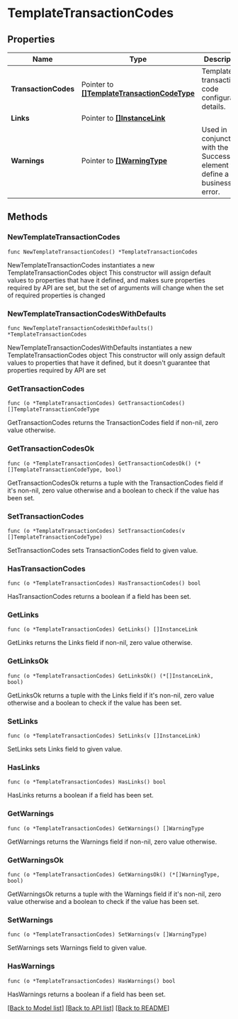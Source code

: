 # TemplateTransactionCodes

## Properties

Name | Type | Description | Notes
------------ | ------------- | ------------- | -------------
**TransactionCodes** | Pointer to [**[]TemplateTransactionCodeType**](TemplateTransactionCodeType.md) | Template transaction code configuration details. | [optional] 
**Links** | Pointer to [**[]InstanceLink**](InstanceLink.md) |  | [optional] 
**Warnings** | Pointer to [**[]WarningType**](WarningType.md) | Used in conjunction with the Success element to define a business error. | [optional] 

## Methods

### NewTemplateTransactionCodes

`func NewTemplateTransactionCodes() *TemplateTransactionCodes`

NewTemplateTransactionCodes instantiates a new TemplateTransactionCodes object
This constructor will assign default values to properties that have it defined,
and makes sure properties required by API are set, but the set of arguments
will change when the set of required properties is changed

### NewTemplateTransactionCodesWithDefaults

`func NewTemplateTransactionCodesWithDefaults() *TemplateTransactionCodes`

NewTemplateTransactionCodesWithDefaults instantiates a new TemplateTransactionCodes object
This constructor will only assign default values to properties that have it defined,
but it doesn't guarantee that properties required by API are set

### GetTransactionCodes

`func (o *TemplateTransactionCodes) GetTransactionCodes() []TemplateTransactionCodeType`

GetTransactionCodes returns the TransactionCodes field if non-nil, zero value otherwise.

### GetTransactionCodesOk

`func (o *TemplateTransactionCodes) GetTransactionCodesOk() (*[]TemplateTransactionCodeType, bool)`

GetTransactionCodesOk returns a tuple with the TransactionCodes field if it's non-nil, zero value otherwise
and a boolean to check if the value has been set.

### SetTransactionCodes

`func (o *TemplateTransactionCodes) SetTransactionCodes(v []TemplateTransactionCodeType)`

SetTransactionCodes sets TransactionCodes field to given value.

### HasTransactionCodes

`func (o *TemplateTransactionCodes) HasTransactionCodes() bool`

HasTransactionCodes returns a boolean if a field has been set.

### GetLinks

`func (o *TemplateTransactionCodes) GetLinks() []InstanceLink`

GetLinks returns the Links field if non-nil, zero value otherwise.

### GetLinksOk

`func (o *TemplateTransactionCodes) GetLinksOk() (*[]InstanceLink, bool)`

GetLinksOk returns a tuple with the Links field if it's non-nil, zero value otherwise
and a boolean to check if the value has been set.

### SetLinks

`func (o *TemplateTransactionCodes) SetLinks(v []InstanceLink)`

SetLinks sets Links field to given value.

### HasLinks

`func (o *TemplateTransactionCodes) HasLinks() bool`

HasLinks returns a boolean if a field has been set.

### GetWarnings

`func (o *TemplateTransactionCodes) GetWarnings() []WarningType`

GetWarnings returns the Warnings field if non-nil, zero value otherwise.

### GetWarningsOk

`func (o *TemplateTransactionCodes) GetWarningsOk() (*[]WarningType, bool)`

GetWarningsOk returns a tuple with the Warnings field if it's non-nil, zero value otherwise
and a boolean to check if the value has been set.

### SetWarnings

`func (o *TemplateTransactionCodes) SetWarnings(v []WarningType)`

SetWarnings sets Warnings field to given value.

### HasWarnings

`func (o *TemplateTransactionCodes) HasWarnings() bool`

HasWarnings returns a boolean if a field has been set.


[[Back to Model list]](../README.md#documentation-for-models) [[Back to API list]](../README.md#documentation-for-api-endpoints) [[Back to README]](../README.md)



